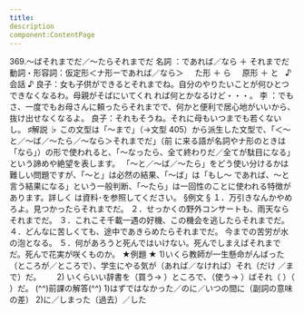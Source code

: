 ```yaml
---
title:
description
component:ContentPage
---
```



369.～ばそれまでだ／～たらそれまでだ
名詞 ：であれば／なら ＋ それまでだ
動詞・形容詞：仮定形＜ナ形ーであれば／なら＞  
  た形 ＋ ら  
  原形 ＋ と  
♪会話 ♪
良子：女も子供ができるとそれまでね。自分のやりたいことが何ひとつできなくなるわ。母親がそばにいてくれ れば何とかなるけど・・・。
李 ：でもさ、一度でもお母さんに頼ったらそれまでで、何かと便利で居心地がいいから、抜け出せなくなるよ。 良子：それもそうね。それに母もいつまでも若くないし。
♯解説 ♭
この文型は「～まで」（→文型 405）から派生した文型で、「＜～と／～ば／～たら／～なら＞それまでだ」（前
に来る語が名詞やナ形のときは「なら」）の形で使われると、「～なったら、全て終わりだ／全てが駄目になる」 という諦めや絶望を表します。
「～と／～ば／～たら」をどう使い分けるかは難しい問題ですが、「～と」は必然の結果、「～ば」は「もし～ であれば、～と言う結果になる」という一般判断、「～たら」は一回性のことに使われる特徴があります。詳しく は資料･を参照してください。
§例文 §
１．万引きなんかやめろよ。見つかったらそれまでだ。
２．せっかくの野外コンサートも、雨天ならそれまでだ。
３．これこそ千載一遇の好機、この機会を逃したらそれまでだ。
４．どんなに苦しくても、途中であきらめたらそれまでだ。 今までの苦労が水の泡となる。
５．何があろうと死んではいけない。死んでしまえばそれまでだ。死んで花実が咲くものか。
★例題 ★
1)いくら教師が一生懸命がんばった（ところが／ところで）、学生にやる気が（あれば／なければ）それ（だけ
／まで）だ。      
2) いくらいい辞書を（買う→ ）ところで、（使う→ ）ばそれ（ ）（ ）だ。
(^^)前課の解答(^^)
1)はずではなかった／のに／いつの間に（副詞の意味の差）
2)に／しまった（過去）／した
